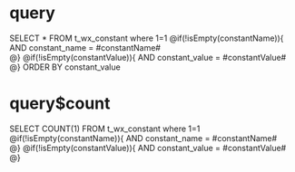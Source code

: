 query
===
SELECT * FROM t_wx_constant where 1=1 
@if(!isEmpty(constantName)){
    AND constant_name = #constantName#    
@}
@if(!isEmpty(constantValue)){
    AND constant_value = #constantValue#
@}
ORDER BY constant_value

query$count
===
SELECT COUNT(1) FROM t_wx_constant where 1=1 
@if(!isEmpty(constantName)){
    AND constant_name = #constantName#    
@}
@if(!isEmpty(constantValue)){
    AND constant_value = #constantValue#
@}
